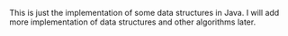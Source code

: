 This is just the implementation of some data structures in Java. 
I will add more implementation of data structures and other algorithms later.
